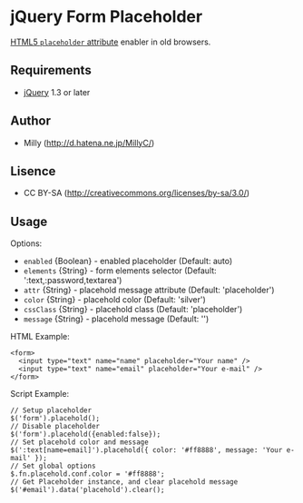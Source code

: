 # jQuery Form Placeholder
[HTML5 `placeholder` attribute](http://www.w3.org/TR/html5/common-input-element-attributes.html#the-placeholder-attribute) enabler in old browsers.

## Requirements
* [jQuery](http://jquery.com) 1.3 or later

## Author
* Milly (http://d.hatena.ne.jp/MillyC/)

## Lisence
* CC BY-SA (http://creativecommons.org/licenses/by-sa/3.0/)

## Usage

Options:

* `enabled`  {Boolean} - enabled placeholder (Default: auto)
* `elements` {String}  - form elements selector (Default: ':text,:password,textarea')
* `attr`     {String}  - placehold message attribute (Default: 'placeholder')
* `color`    {String}  - placehold color (Default: 'silver')
* `cssClass` {String}  - placehold class (Default: 'placeholder')
* `message`  {String}  - placehold message (Default: '')

HTML Example:

	<form>
	  <input type="text" name="name" placeholder="Your name" />
	  <input type="text" name="email" placeholder="Your e-mail" />
	</form>

Script Example:

	// Setup placeholder
	$('form').placehold();
	// Disable placeholder
	$('form').placehold({enabled:false});
	// Set placehold color and message
	$(':text[name=email]').placehold({ color: '#ff8888', message: 'Your e-mail' });
	// Set global options
	$.fn.placehold.conf.color = '#ff8888';
	// Get Placeholder instance, and clear placehold message
	$('#email').data('placehold').clear();
